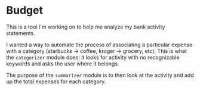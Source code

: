 # Budget
This is a tool I'm working on to help me analyze my bank activity statements. 

I wanted a way to automate the process of associating a particular expense with a category (starbucks -> coffee, kroger -> grocery, etc). This is what the `categorizer` module does: it looks for activity with no recognizable keywords and asks the user where it belongs.

The purpose of the `summarizer` module is to then look at the activity and add up the total expenses for each category.